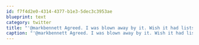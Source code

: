 ```yaml
---
id: f7f4d2e0-4314-4377-b1e3-5dec3c3953ae
blueprint: text
category: twitter
title: "'@markbennett Agreed. I was blown away by it. Wish it had lists functionality but that about my only want."
caption: "'@markbennett Agreed. I was blown away by it. Wish it had lists functionality but that about my only want."
---
```

